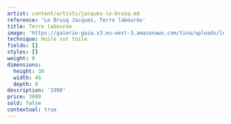 ```yaml
---
artist: content/artists/jacques-le-brusq.md
reference: 'Le Brusq Jacques, Terre labourée'
title: Terre labourée
image: 'https://galerie-gaia.s3.eu-west-3.amazonaws.com/tina/uploads/le-brusq-jacques/galerie gaia - jacques le brusq-terre labourée-2565.jpg'
technique: Huile sur toile
fields: []
styles: []
weight: 0
dimensions:
  height: 38
  width: 46
  depth: 0
description: '1998'
price: 3000
sold: false
contextual: true
---
```


